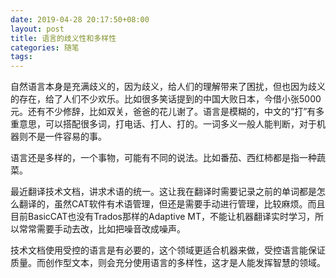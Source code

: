 ```yaml
---
date: 2019-04-28 20:17:50+08:00
layout: post
title: 语言的歧义性和多样性
categories: 随笔
tags: 
---
```


自然语言本身是充满歧义的，因为歧义，给人们的理解带来了困扰，但也因为歧义的存在，给了人们不少欢乐。比如很多笑话提到的中国大败日本，今借小张5000元。还有不少修辞，比如双关，爸爸的花儿谢了。语言是模糊的，中文的“打”有多重意思，可以搭配很多词，打电话、打人、打的。一词多义一般人能判断，对于机器则不是一件容易的事。

语言还是多样的，一个事物，可能有不同的说法。比如番茄、西红柿都是指一种蔬菜。

最近翻译技术文档，讲求术语的统一。这让我在翻译时需要记录之前的单词都是怎么翻译的，虽然CAT软件有术语管理，但还是需要手动进行管理，比较麻烦。而且目前BasicCAT也没有Trados那样的Adaptive MT，不能让机器翻译实时学习，所以常常需要手动去改，比如把噪音改成噪声。

技术文档使用受控的语言是有必要的，这个领域更适合机器来做，受控语言能保证质量。而创作型文本，则会充分使用语言的多样性，这才是人能发挥智慧的领域。


